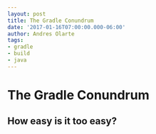 ```yaml
---
layout: post
title: The Gradle Conundrum
date: '2017-01-16T07:00:00.000-06:00'
author: Andres Olarte
tags:
- gradle
- build
- java
---
```


# The Gradle Conundrum 

## How easy is it too easy?

## 